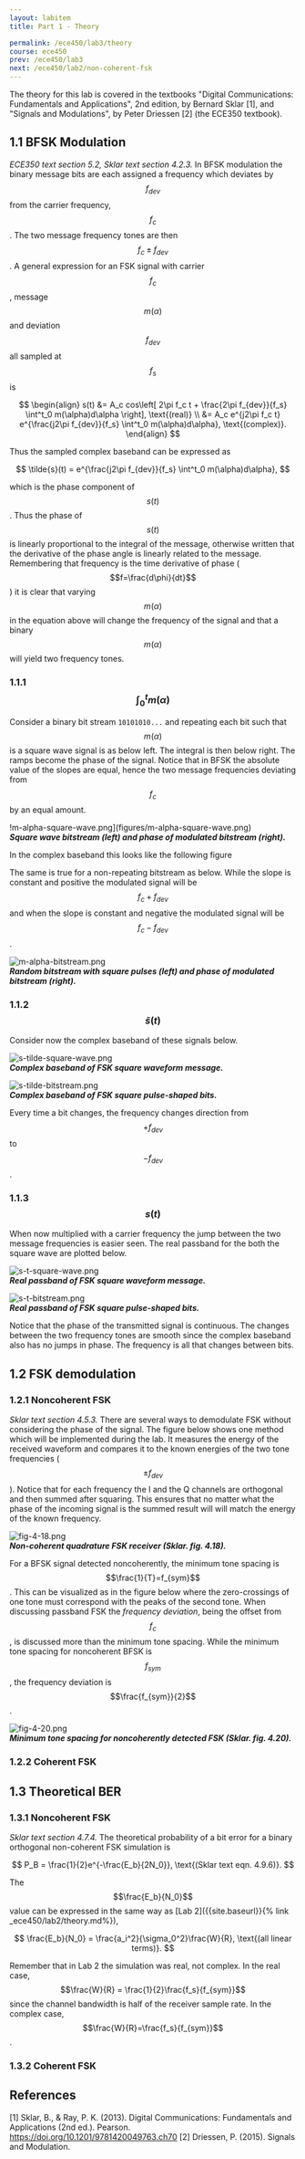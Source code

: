 ```yaml
---
layout: labitem
title: Part 1 - Theory

permalink: /ece450/lab3/theory
course: ece450
prev: /ece450/lab3
next: /ece450/lab2/non-coherent-fsk
---
```



The theory for this lab is covered in the textbooks "Digital Communications: Fundamentals and Applications", 2nd edition, by Bernard Sklar [1], and "Signals and Modulations", by Peter Driessen [2] (the ECE350 textbook).

## 1.1 BFSK Modulation

_ECE350 text section 5.2, Sklar text section 4.2.3._ In BFSK modulation the binary message bits are each assigned a frequency which deviates by $$f_{dev}$$ from the carrier frequency, $$f_c$$. The two message frequency tones are then $$f_c \pm f_{dev}$$. A general expression for an FSK signal with carrier $$f_c$$, message $$m(\alpha)$$ and deviation $$f_{dev}$$ all sampled at $$f_s$$ is

$$
\begin{align}
  s(t) &= A_c cos\left[ 2\pi f_c t + \frac{2\pi f_{dev}}{f_s} \int^t_0 m(\alpha)d\alpha \right], \text{(real)} \\
  &= A_c e^{j2\pi f_c t} e^{\frac{j2\pi f_{dev}}{f_s} \int^t_0 m(\alpha)d\alpha}, \text{(complex)}.
\end{align}
$$

Thus the sampled complex baseband can be expressed as

$$
\tilde{s}(t) = e^{\frac{j2\pi f_{dev}}{f_s} \int^t_0 m(\alpha)d\alpha},
$$

which is the phase component of $$s(t)$$. Thus the phase of $$s(t)$$ is linearly proportional to the integral of the message, otherwise written that the derivative of the phase angle is linearly related to the message. Remembering that frequency is the time derivative of phase ($$f=\frac{d\phi}{dt}$$) it is clear that varying $$m(\alpha)$$ in the equation above will change the frequency of the signal and that a binary $$m(\alpha)$$ will yield two frequency tones.

### 1.1.1 $$\int_0^t m(\alpha)$$

Consider a binary bit stream `10101010...` and repeating each bit such that $$m(\alpha)$$ is a square wave signal is as below left. The integral is then below right. The ramps become the phase of the signal. Notice that in BFSK the absolute value of the slopes are equal, hence the two message frequencies deviating from $$f_c$$ by an equal amount.

  !m-alpha-square-wave.png](figures/m-alpha-square-wave.png)<br>
  __*Square wave bitstream (left) and phase of modulated bitstream (right).*__

In the complex baseband this looks like the following figure

The same is true for a non-repeating bitstream as below. While the slope is constant and positive the modulated signal will be $$f_c + f_{dev}$$ and when the slope is constant and negative the modulated signal will be $$f_c - f_{dev}$$.

  ![m-alpha-bitstream.png](figures/m-alpha-bitstream.png)<br>
  __*Random bitstream with square pulses (left) and phase of modulated bitstream (right).*__

### 1.1.2 $$\tilde{s}(t)$$

Consider now the complex baseband of these signals below.

  ![s-tilde-square-wave.png](figures/s-tilde-square-wave.png)<br>
  __*Complex baseband of FSK square waveform message.*__

  ![s-tilde-bitstream.png](figures/s-tilde-bitstream.png)<br>
  __*Complex baseband of FSK square pulse-shaped bits.*__

Every time a bit changes, the frequency changes direction from $$+f_{dev}$$ to $$-f_{dev}$$.

### 1.1.3 $$s(t)$$

When now multiplied with a carrier frequency the jump between the two message frequencies is easier seen. The real passband for the both the square wave are plotted below.

  ![s-t-square-wave.png](figures/s-t-square-wave.png)<br>
  __*Real passband of FSK square waveform message.*__

  ![s-t-bitstream.png](figures/s-t-bitstream.png)<br>
  __*Real passband of FSK square pulse-shaped bits.*__

Notice that the phase of the transmitted signal is continuous. The changes between the two frequency tones are smooth since the complex baseband also has no jumps in phase. The frequency is all that changes between bits.

## 1.2 FSK demodulation

### 1.2.1 Noncoherent FSK

_Sklar text section 4.5.3._ There are several ways to demodulate FSK without considering the phase of the signal. The figure below shows one method which will be implemented during the lab. It measures the energy of the received waveform and compares it to the known energies of the two tone frequencies ($$\pm f_{dev}$$). Notice that for each frequency the I and the Q channels are orthogonal and then summed after squaring. This ensures that no matter what the phase of the incoming signal is the summed result will will match the energy of the known frequency.

  ![fig-4-18.png](figures/fig-4-18.png)<br>
  __*Non-coherent quadrature FSK receiver (Sklar. fig. 4.18).*__

For a BFSK signal detected noncoherently, the minimum tone spacing is $$\frac{1}{T}=f_{sym}$$. This can be visualized as in the figure below where the zero-crossings of one tone must correspond with the peaks of the second tone. When discussing passband FSK the _frequency deviation_, being the offset from $$f_c$$, is discussed more than the minimum tone spacing. While the minimum tone spacing for noncoherent BFSK is $$f_{sym}$$, the frequency deviation is $$\frac{f_{sym}}{2}$$.

  ![fig-4-20.png](figures/fig-4-20.png)<br>
  __*Minimum tone spacing for noncoherently detected FSK (Sklar. fig. 4.20).*__

### 1.2.2 Coherent FSK

## 1.3 Theoretical BER

### 1.3.1 Noncoherent FSK

_Sklar text section 4.7.4._ The theoretical probability of a bit error for a binary orthogonal non-coherent FSK simulation is 

$$
P_B = \frac{1}{2}e^{-\frac{E_b}{2N_0}}, \text{(Sklar text eqn. 4.9.6)}.
$$

The $$\frac{E_b}{N_0}$$ value can be expressed in the same way as [Lab 2]({{site.baseurl}}{% link _ece450/lab2/theory.md%}),

$$
\frac{E_b}{N_0} = \frac{a_i^2}{\sigma_0^2}\frac{W}{R}, \text{(all linear terms)}.
$$

Remember that in Lab 2 the simulation was real, not complex. In the real case, $$\frac{W}{R} = \frac{1}{2}\frac{f_s}{f_{sym}}$$ since the channel bandwidth is half of the receiver sample rate. In the complex case, $$\frac{W}{R}=\frac{f_s}{f_{sym}}$$.

<!-- Unlike Lab 2, the output signal and noise power ratio is not equal to $$\frac{E_b}{N_0}$$ since  -->

### 1.3.2 Coherent FSK

<!-- ## 1.5 Theory summary

Pulse shaping can be done in multiple ways. Above, three methods are considered:

1. Generate a pulse stream from a bit stream and LPF using a window that minimizes spectral leakage.
2. Generate a pulse stream from a bit stream and filter using a window that has a zero-ISI characteristic.
3. Generate a pulse stream from a bit stream and filter using a window that has a zero-ISI characteristic when used at both the receiver and the transmitter.

During this lab you will experiment with the first and third options.

BER can be calculated by measuring the SNR of a BPSK signal. -->

## References

[1] Sklar, B., & Ray, P. K. (2013). Digital Communications: Fundamentals and Applications (2nd ed.). Pearson. https://doi.org/10.1201/9781420049763.ch70
[2] Driessen, P. (2015). Signals and Modulation.

